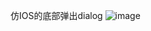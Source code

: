 仿IOS的底部弹出dialog 
![image](https://github.com/wolfking0608/ActionSheetDialogDemo/blob/master/app/src/main/res/drawable/pic.png)
